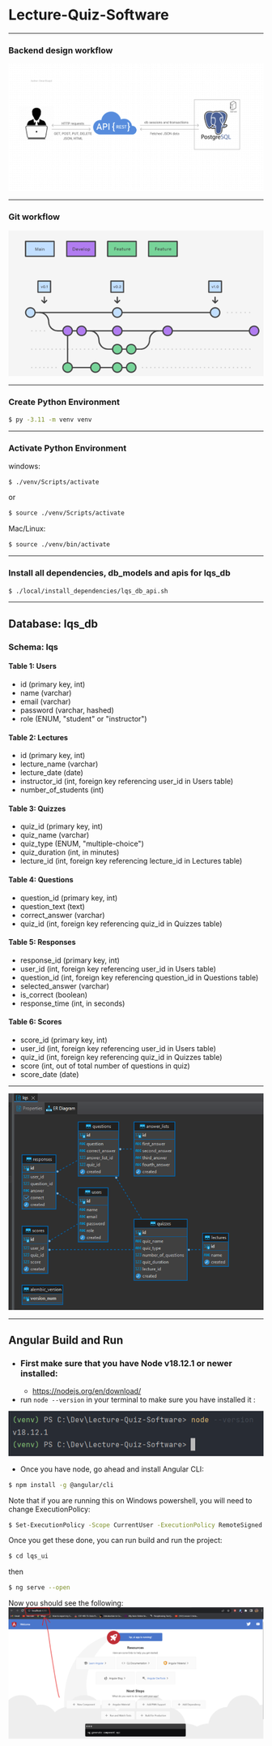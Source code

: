 # Lecture-Quiz-Software

****

### Backend design workflow
![img.png](static/system_desgin.png)

****
### Git workflow

![img.png](static/git_workflow.png)
****
### Create Python Environment
```bash 
$ py -3.11 -m venv venv
```
****

### Activate Python Environment
windows:
```bash 
$ ./venv/Scripts/activate
```
or 

```bash 
$ source ./venv/Scripts/activate
```

Mac/Linux:
```bash
$ source ./venv/bin/activate
```

****

### Install all dependencies, db_models and apis for lqs_db

```bash
$ ./local/install_dependencies/lqs_db_api.sh
```

****

## Database: lqs_db
### Schema: lqs

#### Table 1: Users

- id (primary key, int)
- name (varchar)
- email (varchar)
- password (varchar, hashed)
- role (ENUM, "student" or "instructor")

#### Table 2: Lectures

- id (primary key, int)
- lecture_name (varchar)
- lecture_date (date)
- instructor_id (int, foreign key referencing user_id in Users table)
- number_of_students (int)
#### Table 3: Quizzes

- quiz_id (primary key, int)
- quiz_name (varchar)
- quiz_type (ENUM, "multiple-choice")
- quiz_duration (int, in minutes)
- lecture_id (int, foreign key referencing lecture_id in Lectures table)
#### Table 4: Questions

- question_id (primary key, int)
- question_text (text)
- correct_answer (varchar)
- quiz_id (int, foreign key referencing quiz_id in Quizzes table)
#### Table 5: Responses

- response_id (primary key, int)
- user_id (int, foreign key referencing user_id in Users table)
- question_id (int, foreign key referencing question_id in Questions table)
- selected_answer (varchar)
- is_correct (boolean)
- response_time (int, in seconds)
#### Table 6: Scores

- score_id (primary key, int)
- user_id (int, foreign key referencing user_id in Users table)
- quiz_id (int, foreign key referencing quiz_id in Quizzes table)
- score (int, out of total number of questions in quiz)
- score_date (date)

****
![img.png](static/db_er_digrame.png)


****
## Angular Build and Run

- ### First make sure that you have Node v18.12.1 or newer installed:
  - https://nodejs.org/en/download/
- run ```node --version``` in your terminal to make sure you have installed it :

![img.png](static/Node.png)


- Once you have node, go ahead and install Angular CLI:
```bash
$ npm install -g @angular/cli
```
Note that if you are running this on Windows powershell, you will need to change ExecutionPolicy:
```bash
$ Set-ExecutionPolicy -Scope CurrentUser -ExecutionPolicy RemoteSigned
```

Once you get these done, you can run build and run the project:
```bash
$ cd lqs_ui
```
then
```bash
$ ng serve --open
```
Now you should see the following:
![img.png](static/ngapp.png)